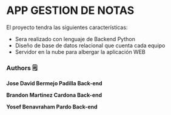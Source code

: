 # APP GESTION DE NOTAS

 El proyecto tendra las siguientes características:

- Sera realizado con lenguaje de Backend Python
- Diseño de base de datos relacional
que cuenta cada equipo
- Servidor en la nube para albergar la aplicación WEB

### Authors 🗒
**Jose David Bermejo Padilla Back-end**

**Brandon Martinez Cardona Back-end**

**Yosef Benavraham Pardo Back-end**
